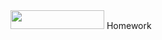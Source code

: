 <img src="https://github.com/Ivarock/codelex/assets/129661878/5b88a676-247c-40b8-952a-1e9c36007845" width="150" height="30"/>
Homework
